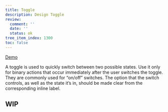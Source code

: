 ```yaml
---
title: Toggle
description: Design Toggle
review:
  comment: ''
  date: ''
  status: ok
tree_item_index: 1300
toc: false
---
```


[Demo](https://www.webcomponents.org/element/@polymer/paper-toggle-button)

A toggle is used to quickly switch between two possible states. Use it only for binary actions that occur immediately after the user switches the toggle. They are commonly used for “on/off” switches. The option that the switch controls, as well as the state it’s in, should be made clear from the corresponding inline label.

## WIP
